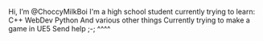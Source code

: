  Hi, I’m @ChoccyMilkBoi
 I'm a high school student currently trying to learn:
 C++
 WebDev
 Python
 And various other things
 Currently trying to make a game in UE5
 Send help ;-; ^^^^
 
<!---
ChoccyMilkBoi/ChoccyMilkBoi is a ✨ special ✨ repository because its `README.md` (this file) appears on your GitHub profile.
You can click the Preview link to take a look at your changes.
--->
